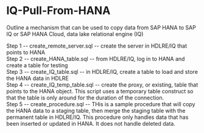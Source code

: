 # IQ-Pull-From-HANA
Outline a mechanism that can be used to copy data from SAP HANA to SAP IQ or SAP HANA Cloud, data lake relational engine (IQ)<br />

Step 1 -- create_remote_server.sql -- create the server in HDLRE/IQ that points to HANA<br />
Step 2 -- create_HANA_table.sql -- from HDLRE/IQ, log in to HANA and create a table for testing<br />
Step 3 -- create_IQ_table.sql -- in HDLRE/IQ, create a table to load and store the HANA data in HDLRE<br />
Step 4 -- create_IQ_temp_table.sql -- create the proxy, or existing, table that points to the HANA object.  This script uses a temporary table construct so that the table is only around for the duration of the connection.<br />
Step 5 -- create_procedure.sql -- THis is a sample procedure that will copy the HANA data to a staging table, then merge the staging table with the permanent table in HDLRE/IQ.  This procedure only handles data that has been inserted or updated in HANA.  It does not handle deleted data.<br />
